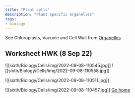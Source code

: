 ```yaml
---
title: "Plant cells"
description: "Plant specific organelles"
tags:
- biology
---
```


See Chloroplasts, Vacuole and Cell Wall from [Organelles](sixth/Biology/Cells/Organelles)



## Worksheet HWK (8 Sep 22)

![[sixth/Biology/Cells/img/2022-09-08-110545.jpg]]
![[sixth/Biology/Cells/img/2022-09-08-110558.jpg]]

![[sixth/Biology/Cells/img/2022-09-08-110511.jpg]]

![[sixth/Biology/Cells/img/2022-09-08-110457.jpg]]
[Go home](/)